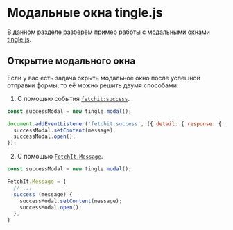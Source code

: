 # Модальные окна tingle.js

В данном разделе разберём пример работы с модальными окнами [tingle.js](https://tingle.robinparisi.com/).

## Открытие модального окна

Если у вас есть задача окрыть модальное окно после успешной отправки формы, то её можно решить двумя способами:

1. С помощью события [`fetchit:success`](/guide/frontend/events#fetchit-success).

```js
const successModal = new tingle.modal();

document.addEventListener('fetchit:success', ({ detail: { response: { message } } }) => {
  successModal.setContent(message);
  successModal.open();
});
```

2. С помощью [`FetchIt.Message`](/guide/frontend/class#fetchit-message-object).

```js
const successModal = new tingle.modal();

FetchIt.Message = {
  // ...
  success (message) {
    successModal.setContent(message);
    successModal.open();
  },
}
```
